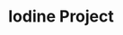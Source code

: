 ---
title: Iodine Project
layout: index.html
hero:
    title: 'Нужно прорекламировать ваши услуги и привлечь новых клиентов?'
    caption: 'Посадочная страница – это одностраничный сайт, который позволяет показать посетителям информацию о вашем продукте или услугах и увеличить ваши доходы.'
    call_us_icon: 'call.svg'
    call_us_caption: 'Позвоните в удобное для <br>вас время по телефону'
    phone: '8 (800) 77-55-228'
    form_caption: 'Заполните форму и наши менеджеры свяжутся с вами очень скоро'
    form_button: 'Оставить заявку'
features:
    - feature:
        icon: 'traffic.svg'
        title: 'Конверсия от 20%'
        caption: 'Грамотный анализ целевой аудитории и настройка рекламы точно приведут клиентов.'
    - feature:
        icon: 'profit.svg'
        title: 'Cтоимость от'
        price: '15 000 Р'
        caption: 'Ваши затраты на создание лендинга окупятся уже в первые недели после запуска.'
    - feature:
        icon: 'calendar.svg'
        title: 'Запуск за 8 дней'
        caption: 'Отлаженная схема работы сокращает время разработки и ускоряет запуск проекта.'
advantages:
    image: 'house.svg'
    title: 'Проверенные опытом технологии'
    caption: 'Опыт, полученный при разработке большого количества лендингов, дал нам знания, как привлечь пользователя, удержать его и побудить выполнить действие: покупка, заказ, обращение к вам.'
    features:
        - feature:
            icon: 'code.svg'
            title: 'Cовременные технологии'
            caption: 'Мы используем современные технологии, которые позволяют уменьшить время разработки, но сделать все качественно.'
        - feature:
            icon: 'time.svg'
            title: 'Аналитический подход'
            caption: 'Глубокий анализ целевой аудитории позволяет удовлетворить все потребности именно ваших клиентов.'
        - feature:
            icon: 'team.svg'
            title: 'Отличная команда'
            caption: 'Работать с нами комфортно. Все мы профессионалы в своих областях и делаем свою работу очень ответственно.'
        - feature:
            icon: 'collaboration.svg'
            title: 'Взаимодействие с вами'
            caption: 'Максимум информации о вашем бизнесе и ответы на наши вопросы помогут нам разработать эффективный лендинг.'
    collaborators:
        - collaborator:
            image: 'home-credit.svg'
        - collaborator:
            image: 'pravada.svg'
        - collaborator:
            image: 'home-credit.svg'
        - collaborator:
            image: 'pravada.svg'
        - collaborator:
            image: 'home-credit.svg'
        - collaborator:
            image: 'pravada.svg'
steps:
    title: '5 шагов до продаж в интернете и прибыли'
    caption: 'Процесс разработки лендинга очень прост и его можно разделить всегона пять  этапов. Вам нужно поучаствовать лишь в первом.'
    features:
        - feature:
            title: 'Вы оставляете заявку на сайте'
            caption: 'Расскажите нам о своем проекте и целях создания лендинга.'
        - feature:
            title: 'Мы изучаем ваш бизнес'
            caption: 'На основе ваших данных мы изучим нишу проекта и целевую аудиторию.'
        - feature:
            title: 'Мы ведем разработку'
            caption: 'Расскажите нам о своем проекте и целях создания лендинга.'
        - feature:
            title: 'Мы настраиваем трафик'
            caption: 'Устанавливаем счетчики  и проводим рекламные кампании.'
        - feature:
            title: 'Вы получаете прибыль'
            caption: 'Приходят клиенты и вы увеличиваете ваши доходы.'
price:
    image: 'price.svg'
    title: 'Стоимость и условия'
    caption: 'Мы предлагаем разнообразные планы для того, чтобы вы точно получили именно то, что нужно. Каждый план гарантирует качественную работу и достижение поставленных целей.'
    offers:
        - offer:
            icon: 'site.svg'
            title: 'Лендинг'
            price: '15 000'
            time: '3 дня'
            conversion: 'от 3%'
            caption: 'Если вам нужен простой лендинг и настроенный трафик в короткие сроки, то этот вариант для вас.'
            link: '#'
        - offer:
            icon: 'site.svg'
            title: 'Под ключ'
            price: '35 000'
            time: '8 дней'
            conversion: 'от 13%'
            caption: 'Вы получите работающий лендинг, настроенный трафик и продуманные рекламные кампании.'
            link: '#'
        - offer:
            icon: 'site.svg'
            title: 'Премиум'
            price: '50 000'
            time: '14 дней'
            conversion: 'от 17%'
            caption: 'Мы разработаем для вас уникальный дизайн, который точно привлечет внимание пользователей.'
            link: '#'
    including_title: 'Входит в стоимость'
    including:
        - include:
            icon: 'adaptive.svg'
            title: 'Адаптивный дизайн'
        - include:
            icon: 'traffic.svg'
            title: 'Настройка трафика'
        - include:
            icon: 'target.svg'
            title: 'Настройка целей'
        - include:
            icon: 'gift.svg'
            title: 'Год обслуживания в подарок'
        - include:
            icon: 'support.svg'
            title: 'Техническая поддержка'
examples:
    title: 'Примеры наших работ'
    caption: 'Наши услуги составляют полный набор материалов и решений, необходимых для создания продукта и достижения поставленных целей.'
    sites:
        - site:
            title: 'Paxum Bank'
            conversion: '15%'
            caption: 'Лендинг для Paxum Bank.<br>Дизайн, реализация, продвижение'
            link: '#'
            image: 'paxum.png'
        - site:
            title: 'Example'
            conversion: '15%'
            caption: 'Лендинг для Paxum Bank.<br>Дизайн, реализация, продвижение'
            link: '#'
            image: 'example.png'
        - site:
            title: 'Paxum Bank 2'
            conversion: '15%'
            caption: 'Лендинг для Paxum Bank.<br>Дизайн, реализация, продвижение'
            link: '#'
            image: 'paxum.png'
        - site:
            title: 'Example 2'
            conversion: '15%'
            caption: 'Лендинг для Paxum Bank.<br>Дизайн, реализация, продвижение'
            link: '#'
            image: 'example.png'
    others_title: 'Другие наши предложения'
    others:
        - other:
            image: 'paxum.png'
            title: 'Сайт-визитка'
            caption: 'Самый недорогой вид одностраничного сайта. Подходит, если вам нужно заявить о своей компании.'
            link: '#'
        - other:
            image: 'paxum.png'
            title: 'Корпоративный сайт'
            caption: 'Многостраничный сайт, освещающий вашу компанию и привлекающий новых клиентов.'
            link: '#'
call_to_action:
    image: 'balance.svg'
    title: 'Остались вопросы?'
    caption: 'Оставьте свой номер и наши менеджеры<br>охотно ответят на ваши вопросы'
    link: '#'
    call_caption: 'Или позвоните в удобное для вас время по номеру'
    phone: '8 (800) 77-55-228'
    call_subcaption: 'Звонок бесплатный по России'
               
---